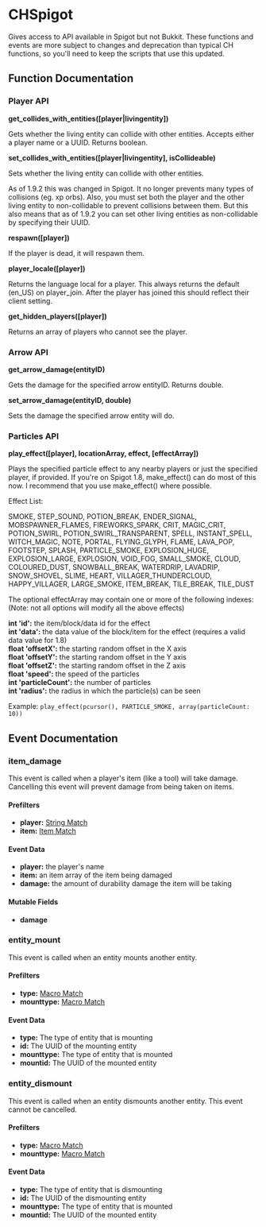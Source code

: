 # CHSpigot

Gives access to API available in Spigot but not Bukkit.
These functions and events are more subject to changes and deprecation than typical CH functions,
so you'll need to keep the scripts that use this updated.

## Function Documentation

### Player API

**get_collides_with_entities([player|livingentity])**

Gets whether the living entity can collide with other entities. Accepts either a player name or a UUID. Returns boolean.

**set_collides_with_entities([player|livingentity], isCollideable)**

Sets whether the living entity can collide with other entities. 

As of 1.9.2 this was changed in Spigot. It no longer prevents many types of collisions (eg. xp orbs). Also, you must set both the player and the other living entity to non-collidable to prevent collisions between them. But this also means that as of 1.9.2 you can set other living entities as non-collidable by specifying their UUID.

**respawn([player])**

If the player is dead, it will respawn them.

**player_locale([player])**

Returns the language local for a player. This always returns the default (en_US) on player_join. After the player has joined this should reflect their client setting.

**get_hidden_players([player])**

Returns an array of players who cannot see the player.

### Arrow API

**get_arrow_damage(entityID)**

Gets the damage for the specified arrow entityID. Returns double.

**set_arrow_damage(entityID, double)**

Sets the damage the specified arrow entity will do.

### Particles API

**play_effect([player], locationArray, effect, [effectArray])**

Plays the specified particle effect to any nearby players or just the specified player, if provided. If you're on Spigot 1.8, make_effect() can do most of this now. I recommend that you use make_effect() where possible.

Effect List:

SMOKE, STEP_SOUND, POTION_BREAK, ENDER_SIGNAL, MOBSPAWNER_FLAMES, FIREWORKS_SPARK, CRIT, MAGIC_CRIT, POTION_SWIRL, POTION_SWIRL_TRANSPARENT, SPELL, INSTANT_SPELL, WITCH_MAGIC, NOTE, PORTAL, FLYING_GLYPH, FLAME, LAVA_POP, FOOTSTEP, SPLASH, PARTICLE_SMOKE, EXPLOSION_HUGE, EXPLOSION_LARGE, EXPLOSION, VOID_FOG, SMALL_SMOKE, CLOUD, COLOURED_DUST, SNOWBALL_BREAK, WATERDRIP, LAVADRIP, SNOW_SHOVEL, SLIME, HEART, VILLAGER_THUNDERCLOUD, HAPPY_VILLAGER, LARGE_SMOKE, ITEM_BREAK, TILE_BREAK, TILE_DUST

The optional effectArray may contain one or more of the following indexes:<br/>
(Note: not all options will modify all the above effects)

**int 'id':** the item/block/data id for the effect<br/>
**int 'data':** the data value of the block/item for the effect (requires a valid data value for 1.8)<br/>
**float 'offsetX':** the starting random offset in the X axis<br/>
**float 'offsetY':** the starting random offset in the Y axis<br/>
**float 'offsetZ':** the starting random offset in the Z axis<br/>
**float 'speed':** the speed of the particles<br/>
**int 'particleCount':** the number of particles<br/>
**int 'radius':** the radius in which the particle(s) can be seen

Example:
```play_effect(pcursor(), PARTICLE_SMOKE, array(particleCount: 10))```

## Event Documentation

### item_damage

This event is called when a player's item (like a tool) will take damage. Cancelling this event will prevent damage from being taken on items.

#### Prefilters

* **player:** [String Match][1]
* **item:** [Item Match][2]

#### Event Data

* **player:** the player's name
* **item:** an item array of the item being damaged
* **damage:** the amount of durability damage the item will be taking

#### Mutable Fields

* **damage**

### entity_mount

This event is called when an entity mounts another entity.

#### Prefilters

* **type:** [Macro Match][3]
* **mounttype:** [Macro Match][3]

#### Event Data

* **type:** The type of entity that is mounting
* **id:** The UUID of the mounting entity
* **mounttype:** The type of entity that is mounted
* **mountid:** The UUID of the mounted entity

### entity_dismount

This event is called when an entity dismounts another entity. This event cannot be cancelled.

#### Prefilters

* **type:** [Macro Match][3]
* **mounttype:** [Macro Match][3]

#### Event Data

* **type:** The type of entity that is dismounting
* **id:** The UUID of the dismounting entity
* **mounttype:** The type of entity that is mounted
* **mountid:** The UUID of the mounted entity


[1]: http://wiki.sk89q.com/wiki/CommandHelper/Events/Prefilters#String_Match
[2]: http://wiki.sk89q.com/wiki/CommandHelper/Events/Prefilters#Item_Match
[3]: http://wiki.sk89q.com/wiki/CommandHelper/Events/Prefilters#Macro_Match
